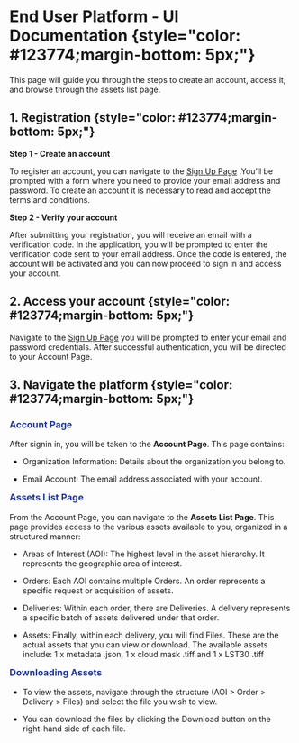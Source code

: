 
# **End User Platform - UI Documentation** {style="color: #123774;margin-bottom: 5px;"}

This page will guide you through the steps to create an account, access it, and browse through the assets list page.

## 1. Registration {style="color: #123774;margin-bottom: 5px;"}

**Step 1 - Create an account**

To register an account, you can navigate to the [Sign Up Page](https://app.constellr.com/signin) .You’ll be prompted with a form where you need to provide your email address and password. To create an account it is necessary to read and accept the terms and conditions.

**Step 2 - Verify your account**

After submitting your registration, you will receive an email with a verification code. In the application, you will be prompted to enter the verification code sent to your email address. Once the code is entered, the account will be activated and you can now proceed to sign in and access your account.

## 2. Access your account {style="color: #123774;margin-bottom: 5px;"}
   
Navigate to the [Sign Up Page](https://app.constellr.com/signin) you will be prompted to enter your email and password credentials. After successful authentication, you will be directed to your Account Page.

## 3. Navigate the platform {style="color: #123774;margin-bottom: 5px;"}

<h3 <span style= 'color: #24398F;'>Account Page</span></h3>

After signin in, you will be taken to the **Account Page**. This page contains:

- Organization Information: Details about the organization you belong to.
   
- Email Account: The email address associated with your account.

<h3 <span style= 'color: #24398F;margin-top: 0;'>Assets List Page</span></h3>

From the Account Page, you can navigate to the **Assets List Page**. This page provides access to the various assets available to you, organized in a structured manner:

- Areas of Interest (AOI): The highest level in the asset hierarchy. It represents the geographic area of interest.

- Orders: Each AOI contains multiple Orders. An order represents a specific request or acquisition of assets.

- Deliveries: Within each order, there are Deliveries. A delivery represents a specific batch of assets delivered under that order.

- Assets: Finally, within each delivery, you will find Files. These are the actual assets that you can view or download. The available assets include: 1 x metadata .json, 1 x cloud mask .tiff and 1 x LST30 .tiff


<h3 <span style= 'color: #24398F;margin-top: 0;'>Downloading Assets</span></h3>


- To view the assets, navigate through the structure (AOI > Order > Delivery > Files) and select the file you wish to view.

- You can download the files by clicking the Download button on the right-hand side of each file.